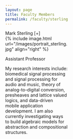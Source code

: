 ```yaml
---
layout: page
title: Faculty Members
permalink: /faculty/sterling
---
```



<div class="container" markdown="1">
<div class="header" markdown="1">Mark Sterling [+]
</div>
<div class="content" markdown="1" style="width: 200px; min-height: 200px;">
{% include image.html url="/images/portrait_sterling.jpg" align="right" %}

Assistant Professor

My research interests include: biomedical signal processing and signal processing for audio and music, theory of analog-to-digital conversion, presheaves and lattice valued logics, and data-driven mobile application development.  I am also currently investigating ways to build algebraic models for abstraction and compositional structures.  

</div>
</div>
